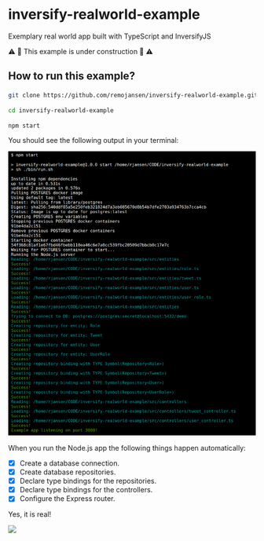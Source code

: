 # inversify-realworld-example

Exemplary real world app built with TypeScript and InversifyJS

:warning: :construction: This example is under construction :construction: :warning:

## How to run this example?

```sh
git clone https://github.com/remojansen/inversify-realworld-example.git
```

```sh
cd inversify-realworld-example
```

```sh
npm start
```

You should see the following output in your terminal:

![](./media/out.png)

When you run the Node.js app the following things happen automatically:

- [x] Create a database connection.
- [x] Create database repositories.
- [x] Declare type bindings for the repositories.
- [x] Declare type bindings for the controllers.
- [x] Configure the Express router.

Yes, it is real!

![](./media/magic.gif)
